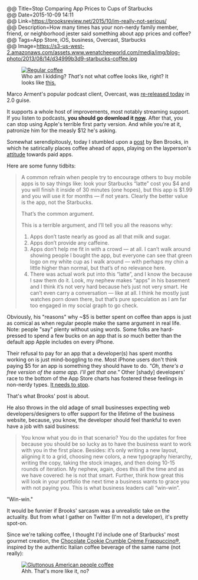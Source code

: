 @@ Title=Stop Comparing App Prices to Cups of Starbucks  
@@ Date=2015-10-09 14:11  
@@ Link=https://brooksreview.net/2015/10/im-really-not-serious/  
@@ Description=How many times has your non-nerdy family member, friend, or neighborhood jester said something about app prices and coffee?  
@@ Tags=App Store, iOS, business, Overcast, Starbucks  
@@ Image=https://s3-us-west-2.amazonaws.com/assets.www.wenatcheeworld.com/media/img/blog-photo/2013/08/14/d34999b3d9-starbucks-coffee.jpg  

<figure>
	<a class="nohover" href="http://d.pr/i/17f3Q+">
		<img src="http://d.pr/i/17f3Q+" alt="Regular coffee">
	</a>
	<figcaption>Who am I kidding? <em>That's</em> not what coffee looks like, right? It looks like <a href="#now-this-is-coffee">this.</a></figcaption>
</figure>

Marco Arment's popular podcast client, Overcast, was [re-released today](http://www.marco.org/2015/10/09/overcast2) in 2.0 guise. 

It supports a whole host of improvements, most notably streaming support. If you listen to podcasts, **you should go download it [now](https://itunes.apple.com/us/app/overcast-podcast-player/id888422857?mt=8&at=1l3vx9s).** After that, you can stop using Apple's terrible first party version. And while you're at it, patronize him for the measly $12 he's asking.

Somewhat serendipitously, today I stumbled upon a [post](https://brooksreview.net/2015/10/im-really-not-serious/) by Ben Brooks, in which he satirically places coffee ahead of apps, playing on the layperson's [attitude](https://twitter.com/tapbot_paul/status/652565235606224896) towards paid apps.

Here are some funny tidbits:
>A common refrain when people try to encourage others to buy mobile apps is to say things like: look your Starbucks “latte” cost you $4 and you will finish it inside of 30 minutes (one hopes), but this app is $1.99 and you will use it for months — if not years. Clearly the better value is the app, not the Starbucks.
>
>That’s the common argument.
>
>This is a terrible argument, and I’ll tell you all the reasons why:
>1. Apps don’t taste nearly as good as all that milk and sugar.
>2.	Apps don’t provide any caffeine.
>3.	Apps don’t help me fit in with a crowd — at all. I can’t walk around showing people I bought the app, but everyone can see that green logo on my white cup as I walk around — with perhaps my chin a little higher than normal, but that’s of no relevance here.
>4. There was actual work put into this “latte”, and I know the because I saw them do it. Look, my nephew makes “apps” in his basement and I think it’s not very hard because he’s just not very smart. He can’t even carry a conversation — like at all. I think he mostly just watches porn down there, but that’s pure speculation as I am far too engaged in my social graph to go check.

Obviously, his "reasons" why ~$5 is better spent on coffee than apps is just as comical as when regular people make the same argument in real life. Note: people "say" plenty without using words. Some folks are hard-pressed to spend a few bucks on an app that is *so* much better than the default app Apple includes on every iPhone. 

Their refusal to pay for an app that a developer(s) has spent months working on is just mind-boggling to me. Most iPhone users don't think paying $5 for an app is something they should have to do. *"Oh, there's a free version of the same app. I'll get that one."* Other [shady] developers' race to the bottom of the App Store charts has fostered these feelings in non-nerdy types. [It needs to stop](http://daringfireball.net/linked/2015/02/27/vesper-2005).

That's what Brooks' post is about.

He also throws in the old adage of small businesses expecting web developers/designers to offer support for the lifetime of the business website, because, you know, the developer should feel thankful to even have a job with said business:
>You know what you do in that scenario? You do the updates for free because you should be so lucky as to have the business want to work with you in the first place. Besides: it’s only writing a new layout, aligning it to a grid, choosing new colors, a new typography hierarchy, writing the copy, taking the stock images, and then doing 10-15 rounds of iteration. My nephew, again, does this all the time and as we have covered: he is not that smart. Further, think how great this will look in your portfolio the next time a business wants to grace you with not paying you. This is what business leaders call “win-win”.

"Win-win." 

It would be funnier if Brooks' sarcasm was a unrealistic take on the actuality. But from what I gather on Twitter (I'm not a developer), it's pretty spot-on.

Since we're talking coffee, I thought I'd include one of Starbucks' most gourmet creation, the [Chocolate Cookie Crumble Crème Frappuccino®](http://www.starbucks.com/menu/drinks/frappuccino-blended-beverages/chocolate-cookie-crumble-frappuccino-blended-beverage), inspired by the authentic Italian coffee beverage of the same name (not really):

<figure id="now-this-is-coffee">
	<a class="nohover" href="http://d.pr/i/1juzG+">
		<img src="http://d.pr/i/1juzG+" alt="Gluttonous American people coffee">
	</a>
	<figcaption>Ahh. That's more like it, no?</figcaption>
</figure>
